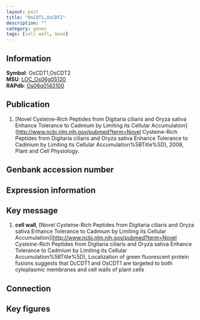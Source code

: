 ```yaml
---
layout: post
title: "OsCDT1,OsCDT2"
description: ""
category: genes
tags: [cell wall, Gene]
---
```


## Information
__Symbol__: OsCDT1,OsCDT2  
__MSU__: [LOC_Os06g05120](http://rice.plantbiology.msu.edu/cgi-bin/ORF_infopage.cgi?orf=LOC_Os06g05120)  
__RAPdb__: [Os06g0143100](http://rapdb.dna.affrc.go.jp/viewer/gbrowse_details/irgsp1?name=Os06g0143100)  

## Publication
1. [Novel Cysteine-Rich Peptides from Digitaria ciliaris and Oryza sativa Enhance Tolerance to Cadmium by Limiting its Cellular Accumulation](http://www.ncbi.nlm.nih.gov/pubmed?term=Novel Cysteine-Rich Peptides from Digitaria ciliaris and Oryza sativa Enhance Tolerance to Cadmium by Limiting its Cellular Accumulation%5BTitle%5D), 2008, Plant and Cell Physiology.

## Genbank accession number

## Expression information

## Key message
1. __cell wall__, [Novel Cysteine-Rich Peptides from Digitaria ciliaris and Oryza sativa Enhance Tolerance to Cadmium by Limiting its Cellular Accumulation](http://www.ncbi.nlm.nih.gov/pubmed?term=Novel Cysteine-Rich Peptides from Digitaria ciliaris and Oryza sativa Enhance Tolerance to Cadmium by Limiting its Cellular Accumulation%5BTitle%5D),  Localization of green fluorescent protein fusions suggests that DcCDT1 and OsCDT1 are targeted to both cytoplasmic membranes and cell walls of plant cells

## Connection

## Key figures


